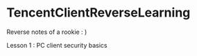 # TencentClientReverseLearning
Reverse notes of a rookie : ) 

Lesson 1 : PC client security basics
